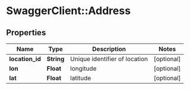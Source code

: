 # SwaggerClient::Address

## Properties
Name | Type | Description | Notes
------------ | ------------- | ------------- | -------------
**location_id** | **String** | Unique identifier of location | [optional] 
**lon** | **Float** | longitude | [optional] 
**lat** | **Float** | latitude | [optional] 


